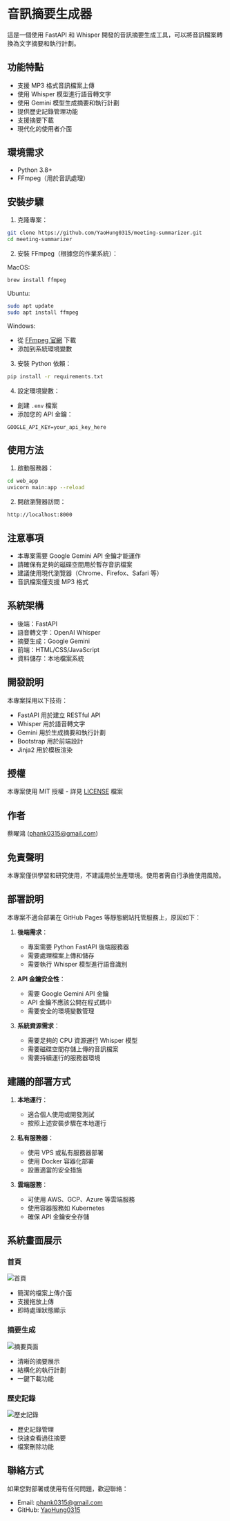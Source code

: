 # 音訊摘要生成器

這是一個使用 FastAPI 和 Whisper 開發的音訊摘要生成工具，可以將音訊檔案轉換為文字摘要和執行計劃。

## 功能特點

- 支援 MP3 格式音訊檔案上傳
- 使用 Whisper 模型進行語音轉文字
- 使用 Gemini 模型生成摘要和執行計劃
- 提供歷史記錄管理功能
- 支援摘要下載
- 現代化的使用者介面

## 環境需求

- Python 3.8+
- FFmpeg（用於音訊處理）

## 安裝步驟

1. 克隆專案：
```bash
git clone https://github.com/YaoHung0315/meeting-summarizer.git
cd meeting-summarizer
```

2. 安裝 FFmpeg（根據您的作業系統）：

MacOS:
```bash
brew install ffmpeg
```

Ubuntu:
```bash
sudo apt update
sudo apt install ffmpeg
```

Windows:
- 從 [FFmpeg 官網](https://ffmpeg.org/download.html) 下載
- 添加到系統環境變數

3. 安裝 Python 依賴：
```bash
pip install -r requirements.txt
```

4. 設定環境變數：
- 創建 `.env` 檔案
- 添加您的 API 金鑰：
```
GOOGLE_API_KEY=your_api_key_here
```

## 使用方法

1. 啟動服務器：
```bash
cd web_app
uvicorn main:app --reload
```

2. 開啟瀏覽器訪問：
```
http://localhost:8000
```

## 注意事項

- 本專案需要 Google Gemini API 金鑰才能運作
- 請確保有足夠的磁碟空間用於暫存音訊檔案
- 建議使用現代瀏覽器（Chrome、Firefox、Safari 等）
- 音訊檔案僅支援 MP3 格式

## 系統架構

- 後端：FastAPI
- 語音轉文字：OpenAI Whisper
- 摘要生成：Google Gemini
- 前端：HTML/CSS/JavaScript
- 資料儲存：本地檔案系統

## 開發說明

本專案採用以下技術：
- FastAPI 用於建立 RESTful API
- Whisper 用於語音轉文字
- Gemini 用於生成摘要和執行計劃
- Bootstrap 用於前端設計
- Jinja2 用於模板渲染

## 授權

本專案使用 MIT 授權 - 詳見 [LICENSE](LICENSE) 檔案

## 作者

蔡曜鴻 (phank0315@gmail.com)

## 免責聲明

本專案僅供學習和研究使用，不建議用於生產環境。使用者需自行承擔使用風險。

## 部署說明

本專案不適合部署在 GitHub Pages 等靜態網站托管服務上，原因如下：

1. **後端需求**：
   - 專案需要 Python FastAPI 後端服務器
   - 需要處理檔案上傳和儲存
   - 需要執行 Whisper 模型進行語音識別

2. **API 金鑰安全性**：
   - 需要 Google Gemini API 金鑰
   - API 金鑰不應該公開在程式碼中
   - 需要安全的環境變數管理

3. **系統資源需求**：
   - 需要足夠的 CPU 資源運行 Whisper 模型
   - 需要磁碟空間存儲上傳的音訊檔案
   - 需要持續運行的服務器環境

## 建議的部署方式

1. **本地運行**：
   - 適合個人使用或開發測試
   - 按照上述安裝步驟在本地運行

2. **私有服務器**：
   - 使用 VPS 或私有服務器部署
   - 使用 Docker 容器化部署
   - 設置適當的安全措施

3. **雲端服務**：
   - 可使用 AWS、GCP、Azure 等雲端服務
   - 使用容器服務如 Kubernetes
   - 確保 API 金鑰安全存儲

## 系統畫面展示

### 首頁
![首頁](screenshots/home.png)
- 簡潔的檔案上傳介面
- 支援拖放上傳
- 即時處理狀態顯示

### 摘要生成
![摘要頁面](screenshots/summary.png)
- 清晰的摘要展示
- 結構化的執行計劃
- 一鍵下載功能

### 歷史記錄
![歷史記錄](screenshots/history.png)
- 歷史記錄管理
- 快速查看過往摘要
- 檔案刪除功能

## 聯絡方式

如果您對部署或使用有任何問題，歡迎聯絡：
- Email: phank0315@gmail.com
- GitHub: [YaoHung0315](https://github.com/YaoHung0315)